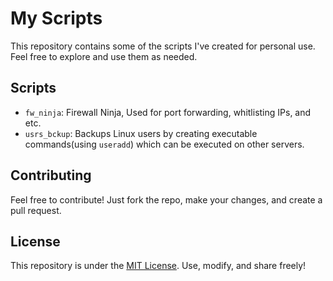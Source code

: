 # My Scripts

This repository contains some of the scripts I've created for personal use. Feel free to explore and use them as needed.

## Scripts

- `fw_ninja`: Firewall Ninja, Used for port forwarding, whitlisting IPs, and etc.
- `usrs_bckup`: Backups Linux users by creating executable commands(using `useradd`) which can be executed on other servers. 

## Contributing

Feel free to contribute! Just fork the repo, make your changes, and create a pull request.

## License

This repository is under the [MIT License](LICENSE). Use, modify, and share freely!
